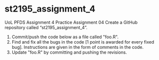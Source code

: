 # st2195_assignment_4
UoL PFDS Assignment 4
Practice Assignment 04
Create a GitHub repository called “st2195_assignment_4”.
1. Commit/push the code below as a file called "foo.R".
2. Find and fix all the bugs in the code [1 point is awarded for every fixed bug]. Instructions are given in the form of comments in the code.
3. Update "foo.R" by committing and pushing the revisions.
